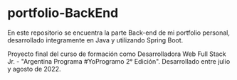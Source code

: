 # portfolio-BackEnd

En este repositorio se encuentra la parte Back-end de mi portfolio personal, desarrollado integramente en Java y utilizando Spring Boot.

Proyecto final del curso de formación como Desarrolladora Web Full Stack Jr. - "Argentina Programa #YoProgramo 2° Edición". 
Desarrollado entre julio y agosto de 2022.
